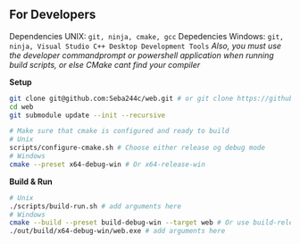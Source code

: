## For Developers
Dependencies UNIX: `git, ninja, cmake, gcc`
Depedencies Windows: `git, ninja, Visual Studio C++ Desktop Development Tools` *Also, you must use the developer commandprompt or powershell application when running build scripts, or else CMake cant find your compiler*

**Setup**
```bash
git clone git@github.com:Seba244c/web.git # or git clone https://github.com/Seba244c/web.git
cd web
git submodule update --init --recursive

# Make sure that cmake is configured and ready to build
# Unix
scripts/configure-cmake.sh # Choose either release og debug mode
# Windows
cmake --preset x64-debug-win # Or x64-release-win
```

**Build & Run**
```bash
# Unix
./scripts/build-run.sh # add arguments here
# Windows
cmake --build --preset build-debug-win --target web # Or use build-release-win for relase mode
./out/build/x64-debug-win/web.exe # add arguments here
```
